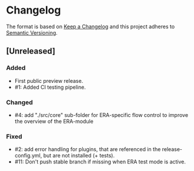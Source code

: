 # Changelog

The format is based on [Keep a Changelog](http://keepachangelog.com/en/1.0.0/)
and this project adheres to [Semantic Versioning](http://semver.org/spec/v2.0.0.html).

## [Unreleased]

### Added

- First public preview release.
- #1: Added CI testing pipeline.

### Changed

- #4: add "./src/core" sub-folder for ERA-specific flow control to improve the overview of
  the ERA-module

### Fixed

- #2: add error handling for plugins, that are referenced in the release-config.yml, but are
  not installed (+ tests).
- #11: Don't push stable branch if missing when ERA test mode is active.
